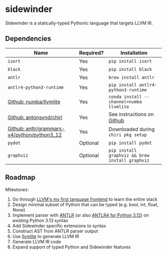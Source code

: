 # sidewinder

Sidewinder is a statically-typed Pythonic language that targets LLVM IR.

## Dependencies

| Name | Required? | Installation |
| --- | --- | --- |
| `isort` | Yes | `pip install isort` |
| `black` | Yes | `pip install black` |
| `antlr` | Yes | `brew install antlr` |
| `antlr4-python3-runtime` | Yes | `pip install antlr4-python3-runtime` |
| [Github: numba/llvmlite](https://github.com/numba/llvmlite) | Yes | `conda install --channel=numba llvmlite` |
| [Github: antonsynd/chiri](https://github.com/antonsynd/chiri) | Yes | See instructions on [Github](https://github.com/antonsynd/chiri) |
| [Github: antlr/grammars-v4/python/python3_12](https://github.com/antlr/grammars-v4/tree/master/python/python3_12) | Yes | Downloaded during `chiri pkg setup` |
| `pydot` | Optional | `pip install pydot` |
| `graphviz` | Optional | `pip install graphviz && brew install graphviz` |

## Roadmap

Milestones:

1. Go through [LLVM's my first language frontend](https://llvm.org/docs/tutorial/MyFirstLanguageFrontend/LangImpl03.html) to learn the entire stack
2. Design minimal subset of Python that can be typed (e.g. bool, int, float, None)
3. Implement parser with [ANTLR](https://github.com/antlr/grammars-v4/tree/master/python) (or also [ANTLR4 for Python 3.12](https://github.com/RobEin/ANTLR4-parser-for-Python-3.12)) on existing Python 3.13 syntax
4. Add Sidewinder specific extensions to syntax
5. Construct AST from ANTLR parser output
6. Use [llvmlite](https://github.com/numba/llvmlite) to generate LLVM IR
7. Generate LLVM IR code
8. Expand support of typed Python and Sidewinder features
